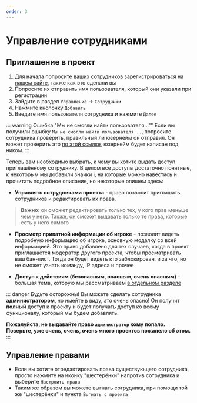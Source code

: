 ```yaml
---
order: 3
---
```


# Управление сотрудниками

## Приглашение в проект

1. Для начала попросите ваших сотрудников зарегистрироваться на [нашем сайте](https://rustapp.io/), также как это сделали вы
2. Попросите их отправить имя пользователя, который они указали при регистрации
3. Зайдите в раздел `Управление` -> `Сотрудники`
4. Нажмите кнопочку `Добавить`
5. Введите имя пользователя сотрудника и нажмите `Далее`

::: warning Ошибка "Мы не смогли найти пользователя...""
Если вы получили ошибку `Мы не смогли найти пользователя...`, попросите сотрудника проверить, правильный ли юзернейм он отправил. Он может проверить это [по этой ссылке](https://rustapp.io/client/profile), юзернейм будет написан под ником.
:::

Теперь вам необходимо выбрать, к чему вы хотите выдать доступ приглашённому сотруднику. В целом все доступы достаточно понятные, к некоторым мы добавили значки ℹ️, на которые можно навестись и прочитать подробное описание, но некоторые опишем здесь:

* **Управлять сотрудниками проекта** - право позволит приглашать сотрудников и редактировать их права.  
> **Важно**: он сможет редактировать только тех, у кого прав меньше чем у него. Также, он сможет выдавать только те права, которые есть у него самого

* **Просмотр приватной информации об игроке** - позволит видеть подробную информацию об игроке, основную модалку со всей информацией. Это право добавлено для тех случаев, когда в проект приглашается модератор другого проекта, чтобы просматривать ваш бан-лист. Тогда он будет видеть кто заблокирован, и за что, но не сможет узнать команду, IP адреса и прочее

* **Доступ к действиям (безопасным, опасным, очень опасным)** - большая тема, которую мы рассматриваем [в отдельном разделе](./../../pro/actions/commands-basic)

::: danger Будьте осторожны!
Вы можете сделать сотрудника **администратором**, но имейте в виду, это очень опасно! Он получит **полный** доступ к проекту и будет получать доступ ко всему функционалу, который мы будем добавлять.

**Пожалуйста, не выдавайте право **`администратор`** кому попало. Поверьте, уже очень, очень, очень много проектов пожалело об этом.**
:::

## Управление правами
* Если вы хотите отредактировать права существующего сотрудника, просто нажмите на иконку "шестерёнки" напротив сотрудника и выберите `Настроить права`  
* Таким же образом вы можете выгнать сотрудника, при помощи той же "шестерёнки" и пункта `Выгнать с проекта`